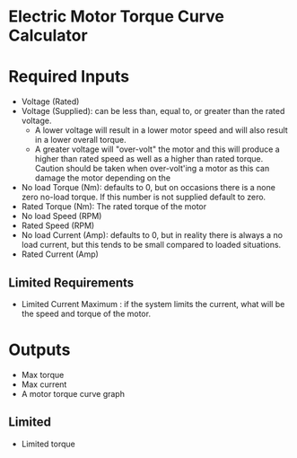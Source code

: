 # Electric Motor Torque Curve Calculator

# Required Inputs

- Voltage (Rated)
- Voltage (Supplied): can be less than, equal to, or greater than the rated
  voltage.
    - A lower voltage will result in a lower motor speed and will also result in
      a lower overall torque.
    - A greater voltage will "over-volt" the motor and this will produce a
      higher than rated speed as well as a higher than rated torque. Caution
      should be taken when over-volt'ing a motor as this can damage the motor
      depending on the
- No load Torque (Nm): defaults to 0, but on occasions there is a none zero no-load
  torque. If this number is not supplied default to zero.
- Rated Torque (Nm): The rated torque of the motor
- No load Speed (RPM)
- Rated Speed (RPM)
- No load Current (Amp): defaults to 0, but in reality there is always a no load
  current, but this tends to be small compared to loaded situations.
- Rated Current (Amp)

## Limited Requirements

- Limited Current Maximum : if the system limits the current, what will be the
  speed and torque of the motor.

# Outputs

- Max torque
- Max current
- A motor torque curve graph

## Limited

- Limited torque
